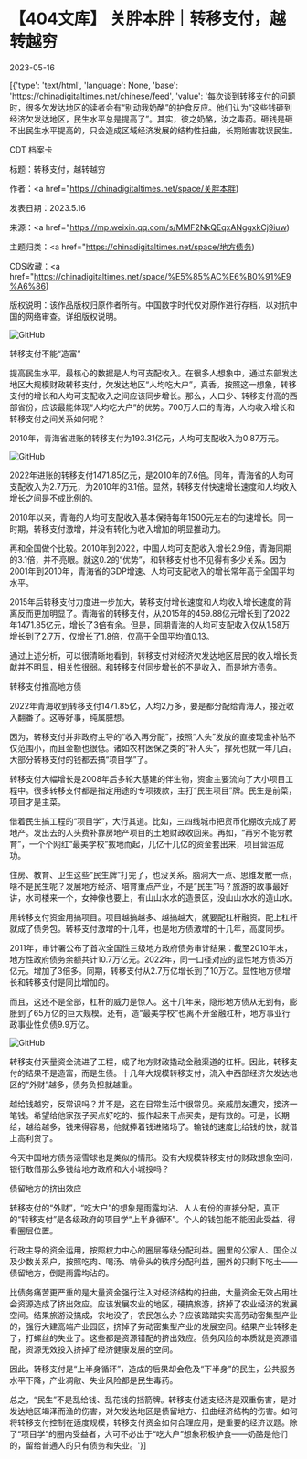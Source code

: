 # 【404文库】 关胖本胖｜转移支付，越转越穷

2023-05-16

[{'type': 'text/html', 'language': None, 'base': 'https://chinadigitaltimes.net/chinese/feed', 'value': '每次谈到转移支付的问题时，很多欠发达地区的读者会有“别动我奶酪”的护食反应。他们认为“这些钱砸到经济欠发达地区，民生水平总是提高了”。其实，彼之奶酪，汝之毒药。砸钱是砸不出民生水平提高的，只会造成区域经济发展的结构性扭曲，长期贻害耽误民生。



CDT 档案卡

标题：转移支付，越转越穷

作者：<a href="https://chinadigitaltimes.net/space/关胖本胖)

发表日期：2023.5.16

来源：<a href="https://mp.weixin.qq.com/s/MMF2NkQEqxANggxkCj9iuw)

主题归类：<a href="https://chinadigitaltimes.net/space/地方债务)

CDS收藏：<a href="https://chinadigitaltimes.net/space/%E5%85%AC%E6%B0%91%E9%A6%86)

版权说明：该作品版权归原作者所有。中国数字时代仅对原作进行存档，以对抗中国的网络审查。详细版权说明。





![GitHub](https://chinadigitaltimes.net/chinese/files/2023/05/1-1.jpg)

转移支付不能“造富”

提高民生水平，最核心的数据是人均可支配收入。在很多人想象中，通过东部发达地区大规模财政转移支付，欠发达地区“人均吃大户”，真香。按照这一想象，转移支付的增长和人均可支配收入之间应该同步增长。那么，人口少、转移支付高的西部省份，应该最能体现“人均吃大户”的优势。700万人口的青海，人均收入增长和转移支付之间关系如何呢？

2010年，青海省进账的转移支付为193.31亿元，人均可支配收入为0.87万元。

![GitHub](https://chinadigitaltimes.net/chinese/files/2023/05/1-1-1.jpg)

2022年进账的转移支付1471.85亿元，是2010年的7.6倍。同年，青海省的人均可支配收入为2.7万元，为2010年的3.1倍。显然，转移支付快速增长速度和人均收入增长之间是不成比例的。

2010年以来，青海的人均可支配收入基本保持每年1500元左右的匀速增长。同一时期，转移支付激增，并没有转化为收入增加的明显推动力。

再和全国做个比较。2010年到2022，中国人均可支配收入增长2.9倍，青海同期的3.1倍，并不亮眼。就这0.2的“优势”，和转移支付也不见得有多少关系。因为2001年到2010年，青海省的GDP增速、人均可支配收入的增长常年高于全国平均水平。

2015年后转移支付力度进一步加大，转移支付增长速度和人均收入增长速度的背离反而更加明显了。青海省的转移支付，从2015年的459.88亿元增长到了2022年1471.85亿元，增长了3倍有余。但是，同期青海的人均可支配收入仅从1.58万增长到了2.7万，仅增长了1.8倍，仅高于全国平均值0.13。

通过上述分析，可以很清晰地看到，转移支付对经济欠发达地区居民的收入增长贡献并不明显，相关性很弱。和转移支付同步增长的不是收入，而是地方债务。

转移支付推高地方债

2022年青海收到转移支付1471.85亿，人均2万多，要是都分配给青海人，接近收入翻番了。这等好事，纯属臆想。

因为，转移支付并非政府主导的“收入再分配”，按照“人头”发放的直接现金补贴不仅范围小，而且金额也很低。诸如农村医保之类的“补人头”，撑死也就一年几百。大部分转移支付的钱都去搞“项目学”了。

转移支付大幅增长是2008年后多轮大基建的伴生物，资金主要流向了大小项目工程中。很多转移支付都是指定用途的专项拨款，主打“民生项目”牌。民生是前菜，项目才是主菜。

借着民生搞工程的“项目学”，大行其道。比如，三四线城市把货币化棚改完成了房地产。发出去的人头费补靠房地产项目的土地财政收回来。再如，“再穷不能穷教育”，一个个网红“最美学校”拔地而起，几亿十几亿的资金套出来，项目营运成功。

住房、教育、卫生这些“民生牌”打完了，也没关系。脑洞大一点、思维发散一点，啥不是民生呢？发展地方经济、培育重点产业，不是“民生”吗？旅游的故事最好讲，水司楼来一个，女神像也要上，有山山水水的造景区，没山山水水的造山水。

用转移支付资金用搞项目。项目越搞越多、越搞越大，就要配杠杆融资。配上杠杆就成了债务包。转移支付激增的十几年，也是地方债激增的十几年，高度同步。

2011年，审计署公布了首次全国性三级地方政府债务审计结果：截至2010年末，地方性政府债务余额共计10.7万亿元。2022年，同一口径对应的显性地方债35万亿元。增加了3倍多。同期，转移支付从2.7万亿增长到了10万亿。显性地方债增长和转移支付是同比增加的。

而且，这还不是全部，杠杆的威力是惊人。这十几年来，隐形地方债从无到有，膨胀到了65万亿的巨大规模。还有，造“最美学校”也离不开金融杠杆，地方事业行政事业性负债9.9万亿。

![GitHub](https://chinadigitaltimes.net/chinese/files/2023/05/1-2.jpg)

转移支付天量资金流进了工程，成了地方财政撬动金融渠道的杠杆。因此，转移支付的结果不是造富，而是生债。十几年大规模转移支付，流入中西部经济欠发达地区的“外财”越多，债务负担就越重。

越给钱越穷，反常识吗？并不是，这在日常生活中很常见。亲戚朋友遭灾，接济一笔钱。希望给他家孩子买点好吃的、振作起来干点买卖，是有效的。可是，长期给，越给越多，钱来得容易，他就捧着钱进赌场了。输钱的速度比给钱的快，就借上高利贷了。

今天中国地方债务滚雪球也是类似的情形。没有大规模转移支付的财政想象空间，银行敢借那么多钱给地方政府和大小城投吗？

债留地方的挤出效应

转移支付的“外财”，“吃大户”的想象是雨露均沾、人人有份的直接分配，真正的“转移支付”是各级政府的项目学“上半身循环”。个人的钱包能不能因此受益，得看圈层位置。

行政主导的资金运用，按照权力中心的圈层等级分配利益。圈里的公家人、国企以及少数关系户，按照吃肉、喝汤、啃骨头的秩序分配利益，圈外的只剩下吃土——债留地方，倒是雨露均沾的。

比债务痛苦更严重的是大量资金强行注入对经济结构的扭曲，大量资金无效占用社会资源造成了挤出效应。应该发展农业的地区，硬搞旅游，挤掉了农业经济的发展空间。结果旅游没搞成，农地没了，农民怎么办？应该踏踏实实高劳动密集型产业的，强行大建高端产业园区，挤掉了劳动密集型产业的发展空间。结果产业转移走了，打螺丝的失业了。这些都是资源错配的挤出效应。债务风险的本质就是资源错配，资源无效投入挤掉了经济健康发展的空间。

因此，转移支付是“上半身循环”，造成的后果却会危及“下半身”的民生，公共服务水平下降，产业凋敝、失业风险都是民生毒药。

总之，“民生”不是乱给钱、乱花钱的挡箭牌。转移支付透支经济是双重伤害，是对发达地区竭泽而渔的伤害，对欠发达地区是债留地方、扭曲经济结构的伤害。如何将转移支付控制在适度规模，转移支付资金如何合理应用，是重要的经济议题。除了“项目学”的圈内受益者，大可不必出于“吃大户”想象积极护食——奶酪是他们的，留给普通人的只有债务和失业。'}]